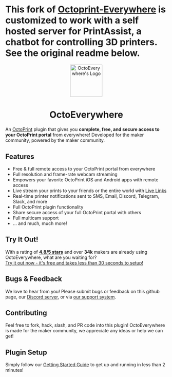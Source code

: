 # This fork of [Octoprint-Everywhere](https://github.com/QuinnDamerell/OctoPrint-OctoEverywhere) is customized to work with a self hosted server for PrintAssist, a chatbot for controlling 3D printers. See the original readme below.



<p align="center"><img src="https://octoeverywhere.com/img/logo.png" alt="OctoEverywhere's Logo" style="width:100px" /></p>
<h1 align="center" style="margin-bottom:20px">OctoEverywhere</h1>

An [OctoPrint](https://octoprint.org/) plugin that gives you **complete, free, and secure access to your OctoPrint portal** from everywhere! Developed for the maker community, powered by the maker community.

## Features

- Free & full remote access to your OctoPrint portal from everywhere
- Full resolution and frame-rate webcam streaming
- Empowers your favorite OctoPrint iOS and Android apps with remote access
- Live stream your prints to your friends or the entire world with [Live Links](https://octoeverywhere.com/live)
- Real-time printer notifications sent to SMS, Email, Discord, Telegram, Slack, and more
- Full OctoPrint plugin functionality
- Share secure access of your full OctoPrint portal with others
- Full multicam support
- ... and much, much more!

## Try It Out!

With a rating of **[4.8/5 stars](https://www.trustpilot.com/review/octoeverywhere.com)** and over **34k** makers are already using OctoEverywhere, what are you waiting for? 
<br/>
[Try it out now - it's free and takes less than 30 seconds to setup!](https://octoeverywhere.com/getstarted?source=github_plugin_repo)


## Bugs & Feedback

We love to hear from you! Please submit bugs or feedback on this github page, our [Discord server](https://discord.gg/v3qbxPee4E), or via [our support system](https://octoeverywhere.com/support).

## Contributing 

Feel free to fork, hack, slash, and PR code into this plugin! OctoEverywhere is made for the maker community, we appreciate any ideas or help we can get!

## Plugin Setup

Simply follow our [Getting Started Guide](https://octoeverywhere.com/getstarted?source=github_plugin_repo) to get up and running in less than 2 minutes!
